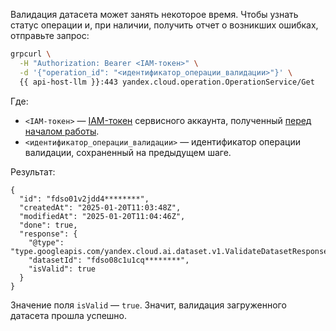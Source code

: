 Валидация датасета может занять некоторое время. Чтобы узнать статус операции и, при наличии, получить отчет о возникших ошибках, отправьте запрос:
  
```bash
grpcurl \
  -H "Authorization: Bearer <IAM-токен>" \
  -d '{"operation_id": "<идентификатор_операции_валидации>"}' \
  {{ api-host-llm }}:443 yandex.cloud.operation.OperationService/Get
```

Где:
* `<IAM-токен>` — [IAM-токен](../../iam/concepts/authorization/iam-token.md) сервисного аккаунта, полученный [перед началом работы](#before-begin).
* `<идентификатор_операции_валидации>` — идентификатор операции валидации, сохраненный на предыдущем шаге.

Результат:

```text
{
  "id": "fdso01v2jdd4********",
  "createdAt": "2025-01-20T11:03:48Z",
  "modifiedAt": "2025-01-20T11:04:46Z",
  "done": true,
  "response": {
    "@type": "type.googleapis.com/yandex.cloud.ai.dataset.v1.ValidateDatasetResponse",
    "datasetId": "fdso08c1u1cq********",
    "isValid": true
  }
}
```

Значение поля `isValid` — `true`. Значит, валидация загруженного датасета прошла успешно.